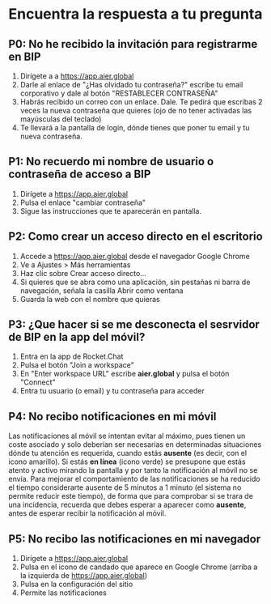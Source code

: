# Encuentra la respuesta a tu pregunta

## P0: No he recibido la invitación para registrarme en BIP

1. Dirígete a a https://app.aier.global
2. Darle al enlace de "¿Has olvidado tu contraseña?" escribe tu email corporativo y dale al botón "RESTABLECER CONTRASEÑA"
3. Habrás recibido un correo con un enlace. Dale. Te pedirá que escribas 2 veces la nueva contraseña que quieres (ojo de no tener activadas las mayúsculas del teclado)
4. Te llevará a la pantalla de login, dónde tienes que poner tu email y tu nueva contraseña.


## P1: No recuerdo mi nombre de usuario o contraseña de acceso a BIP

1. Dirígete a https://app.aier.global
2. Pulsa el enlace "cambiar contraseña"
3. Sigue las instrucciones que te aparecerán en pantalla.

## P2: Como crear un acceso directo en el escritorio

1. Accede a https://app.aier.global desde el navegador Google Chrome
2. Ve a Ajustes > Más herramientas
3. Haz clic sobre Crear acceso directo...
4. Si quieres que se abra como una aplicación, sin pestañas ni barra de navegación, señala la casilla Abrir como ventana
5. Guarda la web con el nombre que quieras

## P3: ¿Que hacer si se me desconecta el sesrvidor de BIP en la app del móvil?

1. Entra en la app de Rocket.Chat 
2. Pulsa el botón "Join a workspace"
3. En "Enter workspace URL" escribe **aier.global** y pulsa el botón "Connect"
4. Entra tu usuario (o email) y tu contraseña para acceder

## P4: No recibo notificaciones en mi móvil

Las notificaciones al móvil se intentan evitar al máximo, pues tienen un coste asociado y solo deberían ser necesarias en determinadas situaciones dónde tu atención es requerida, cuando estás **ausente** (es decir, con el icono amarillo). Si estás **en línea** (icono verde) se presupone que estás atento y activo mirando la pantalla y por tanto la notificación al móvil no se envía. Para mejorar el comportamiento de las notificaciones se ha reducido el tiempo considerarte ausente de 5 minutos a 1 minuto (el sistema no permite reducir este tiempo), de forma que para comprobar si se trara de una incidencia, recuerda que debes esperar a aparecer como **ausente**, antes de esperar recibir la notificación al móvil.

## P5: No recibo las notificaciones en mi navegador

1. Dirígete a https://app.aier.global
2. Pulsa en el icono de candado que aparece en Google Chrome (arriba a la izquierda de https://app.aier.global)
3. Pulsa en la configuración del sitio
4. Permite las notificaciones



